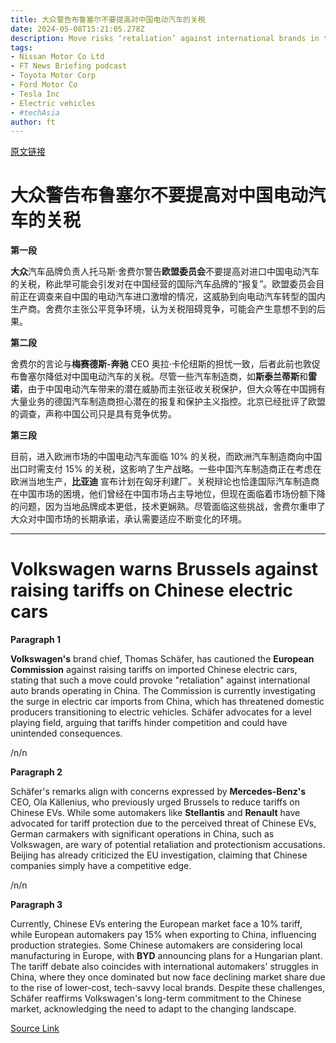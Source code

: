 ```yaml
---
title: 大众警告布鲁塞尔不要提高对中国电动汽车的关税
date: 2024-05-08T15:21:05.278Z
description: Move risks ‘retaliation’ against international brands in the country, German carmaker’s brand chief tells FT car summit
tags: 
- Nissan Motor Co Ltd
- FT News Briefing podcast
- Toyota Motor Corp
- Ford Motor Co
- Tesla Inc
- Electric vehicles
- #techAsia
author: ft
---
```


[原文链接](https://ft.com/content/7441f808-8302-4344-a0b9-3f52d86e9d90)

# 大众警告布鲁塞尔不要提高对中国电动汽车的关税

**第一段** 

**大众**汽车品牌负责人托马斯·舍费尔警告**欧盟委员会**不要提高对进口中国电动汽车的关税，称此举可能会引发对在中国经营的国际汽车品牌的“报复”。欧盟委员会目前正在调查来自中国的电动汽车进口激增的情况，这威胁到向电动汽车转型的国内生产商。舍费尔主张公平竞争环境，认为关税阻碍竞争，可能会产生意想不到的后果。

**第二段** 

舍费尔的言论与**梅赛德斯-奔驰** CEO 奥拉·卡伦纽斯的担忧一致，后者此前也敦促布鲁塞尔降低对中国电动汽车的关税。尽管一些汽车制造商，如**斯泰兰蒂斯**和**雷诺**，由于中国电动汽车带来的潜在威胁而主张征收关税保护，但大众等在中国拥有大量业务的德国汽车制造商担心潜在的报复和保护主义指控。北京已经批评了欧盟的调查，声称中国公司只是具有竞争优势。

**第三段** 

目前，进入欧洲市场的中国电动汽车面临 10% 的关税，而欧洲汽车制造商向中国出口时需支付 15% 的关税，这影响了生产战略。一些中国汽车制造商正在考虑在欧洲当地生产，**比亚迪** 宣布计划在匈牙利建厂。关税辩论也恰逢国际汽车制造商在中国市场的困境，他们曾经在中国市场占主导地位，但现在面临着市场份额下降的问题，因为当地品牌成本更低，技术更娴熟。尽管面临这些挑战，舍费尔重申了大众对中国市场的长期承诺，承认需要适应不断变化的环境。

---

# Volkswagen warns Brussels against raising tariffs on Chinese electric cars

**Paragraph 1** 

**Volkswagen's** brand chief, Thomas Schäfer, has cautioned the **European Commission** against raising tariffs on imported Chinese electric cars, stating that such a move could provoke "retaliation" against international auto brands operating in China. The Commission is currently investigating the surge in electric car imports from China, which has threatened domestic producers transitioning to electric vehicles. Schäfer advocates for a level playing field, arguing that tariffs hinder competition and could have unintended consequences.

/n/n

**Paragraph 2** 

Schäfer's remarks align with concerns expressed by **Mercedes-Benz's** CEO, Ola Källenius, who previously urged Brussels to reduce tariffs on Chinese EVs. While some automakers like **Stellantis** and **Renault** have advocated for tariff protection due to the perceived threat of Chinese EVs, German carmakers with significant operations in China, such as Volkswagen, are wary of potential retaliation and protectionism accusations. Beijing has already criticized the EU investigation, claiming that Chinese companies simply have a competitive edge.

/n/n

**Paragraph 3** 

Currently, Chinese EVs entering the European market face a 10% tariff, while European automakers pay 15% when exporting to China, influencing production strategies. Some Chinese automakers are considering local manufacturing in Europe, with **BYD** announcing plans for a Hungarian plant. The tariff debate also coincides with international automakers' struggles in China, where they once dominated but now face declining market share due to the rise of lower-cost, tech-savvy local brands. Despite these challenges, Schäfer reaffirms Volkswagen's long-term commitment to the Chinese market, acknowledging the need to adapt to the changing landscape.

[Source Link](https://ft.com/content/7441f808-8302-4344-a0b9-3f52d86e9d90)


